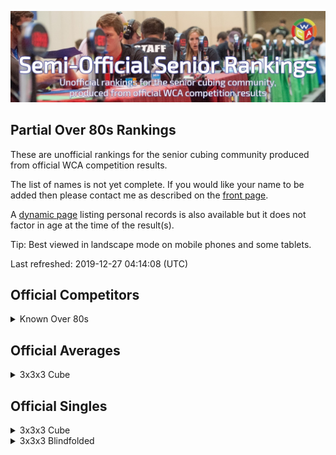 ![alt text](img/logo.jpg "logo")
## Partial Over 80s Rankings

These are unofficial rankings for the senior cubing community produced from official WCA competition results.

The list of names is not yet complete. If you would like your name to be added then please contact me as described on the [front page](/wca-ipy/).

A [dynamic page](https://jonatanklosko.github.io/rankings/#/rankings/show?name=Over%2080s%20-%20Official%20PRs&wcaids=2003WESS01,2005TOMO01,2006BERG01,2008JINZ01,2009AOKI01,2009LIXI05,2010ESTE02,2010WANG33,2011MICH01,2018DOYL02) listing personal records is also available but it does not factor in age at the time of the result(s).

Tip: Best viewed in landscape mode on mobile phones and some tablets.

Last refreshed: 2019-12-27 04:14:08 (UTC)

<h2 id="competitors">Official Competitors</h2>

<details id="persons">
  <summary>Known Over 80s</summary>
  <table>
    <tr><td><b>Person</b></td><td><b>Speedsolving.com</b></td></tr>
    <tr><td><a href="https://www.worldcubeassociation.org/persons/2010ESTE02">Adelina Estevao</a>, Australia</td><td></td></tr>
    <tr><td><a href="https://www.worldcubeassociation.org/persons/2011MICH01">Egon Micheelsen</a>, Denmark, 90+</td><td></td></tr>
    <tr><td><a href="https://www.worldcubeassociation.org/persons/2009AOKI01">Haruo Aoki (青木治雄)</a>, Japan</td><td></td></tr>
    <tr><td><a href="https://www.worldcubeassociation.org/persons/2005TOMO01">Hideaki Tomoyori (友寄英哲)</a>, Japan</td><td></td></tr>
    <tr><td><a href="https://www.worldcubeassociation.org/persons/2006BERG01">Martin Berger</a>, United Kingdom</td><td></td></tr>
    <tr><td><a href="https://www.worldcubeassociation.org/persons/2003WESS01">Rune Wesström</a>, Sweden</td><td><a href="https://www.speedsolving.com/members/rune.91">Rune</a></td></tr>
    <tr><td><a href="https://www.worldcubeassociation.org/persons/2018DOYL02">Tom Doyle</a>, United States</td><td><a href="https://www.speedsolving.com/members/old-tom.27350">Old Tom</a></td></tr>
    <tr><td><a href="https://www.worldcubeassociation.org/persons/2009LIXI05">Xinxian Li (李新贤)</a>, China</td><td></td></tr>
    <tr><td><a href="https://www.worldcubeassociation.org/persons/2010WANG33">Yongchao Wang (王永超)</a>, China</td><td></td></tr>
    <tr><td><a href="https://www.worldcubeassociation.org/persons/2008JINZ01">Zhiwei Jin (金志伟)</a>, China</td><td></td></tr>
  </table>
</details>

<h2 id="averages">Official Averages</h2>

<details id="333_avg">
  <summary>3x3x3 Cube</summary>
  <table>
    <tr><td><b>Rank</b></td><td><b>Person</b></td><td><b>Result</b></td></tr>
    <tr><td style="text-align:center">1</td><td><a href="https://www.worldcubeassociation.org/persons/2009AOKI01#333">Haruo Aoki (青木治雄)</a>, Japan</td><td style="text-align:right">35.70</td></tr>
    <tr><td style="text-align:center">2</td><td><a href="https://www.worldcubeassociation.org/persons/2003WESS01#333">Rune Wesström</a>, Sweden</td><td style="text-align:right">41.14</td></tr>
    <tr><td style="text-align:center">3</td><td><a href="https://www.worldcubeassociation.org/persons/2005TOMO01#333">Hideaki Tomoyori (友寄英哲)</a>, Japan</td><td style="text-align:right">46.04</td></tr>
    <tr><td style="text-align:center">4</td><td><a href="https://www.worldcubeassociation.org/persons/2008JINZ01#333">Zhiwei Jin (金志伟)</a>, China</td><td style="text-align:right">1:16.10</td></tr>
    <tr><td style="text-align:center">5</td><td><a href="https://www.worldcubeassociation.org/persons/2010ESTE02#333">Adelina Estevao</a>, Australia</td><td style="text-align:right">1:51.70</td></tr>
    <tr><td style="text-align:center">6</td><td><a href="https://www.worldcubeassociation.org/persons/2006BERG01#333">Martin Berger</a>, United Kingdom</td><td style="text-align:right">2:56.24</td></tr>
    <tr><td style="text-align:center">7</td><td><a href="https://www.worldcubeassociation.org/persons/2018DOYL02#333">Tom Doyle</a>, United States</td><td style="text-align:right">3:19.05</td></tr>
    <tr><td style="text-align:center">8</td><td><a href="https://www.worldcubeassociation.org/persons/2010WANG33#333">Yongchao Wang (王永超)</a>, China</td><td style="text-align:right">6:52.57</td></tr>
  </table>
<p>Estimated number of seniors &#8776; 10</p><p>Estimated completeness of rankings &#8776; 80.0%</p></details>

<h2 id="singles">Official Singles</h2>

<details id="333_best">
  <summary>3x3x3 Cube</summary>
  <table>
    <tr><td><b>Rank</b></td><td><b>Person</b></td><td><b>Result</b></td></tr>
    <tr><td style="text-align:center">1</td><td><a href="https://www.worldcubeassociation.org/persons/2009AOKI01#333">Haruo Aoki (青木治雄)</a>, Japan</td><td style="text-align:right">30.02</td></tr>
    <tr><td style="text-align:center">2</td><td><a href="https://www.worldcubeassociation.org/persons/2003WESS01#333">Rune Wesström</a>, Sweden</td><td style="text-align:right">33.34</td></tr>
    <tr><td style="text-align:center">3</td><td><a href="https://www.worldcubeassociation.org/persons/2005TOMO01#333">Hideaki Tomoyori (友寄英哲)</a>, Japan</td><td style="text-align:right">41.14</td></tr>
    <tr><td style="text-align:center">4</td><td><a href="https://www.worldcubeassociation.org/persons/2008JINZ01#333">Zhiwei Jin (金志伟)</a>, China</td><td style="text-align:right">1:12.11</td></tr>
    <tr><td style="text-align:center">5</td><td><a href="https://www.worldcubeassociation.org/persons/2010ESTE02#333">Adelina Estevao</a>, Australia</td><td style="text-align:right">1:23.96</td></tr>
    <tr><td style="text-align:center">6</td><td><a href="https://www.worldcubeassociation.org/persons/2006BERG01#333">Martin Berger</a>, United Kingdom</td><td style="text-align:right">2:20.88</td></tr>
    <tr><td style="text-align:center">7</td><td><a href="https://www.worldcubeassociation.org/persons/2018DOYL02#333">Tom Doyle</a>, United States</td><td style="text-align:right">2:30.49</td></tr>
    <tr><td style="text-align:center">8</td><td><a href="https://www.worldcubeassociation.org/persons/2009LIXI05#333">Xinxian Li (李新贤)</a>, China</td><td style="text-align:right">4:43.52</td></tr>
    <tr><td style="text-align:center">9</td><td><a href="https://www.worldcubeassociation.org/persons/2010WANG33#333">Yongchao Wang (王永超)</a>, China</td><td style="text-align:right">4:59.18</td></tr>
    <tr><td style="text-align:center">10</td><td><a href="https://www.worldcubeassociation.org/persons/2011MICH01#333">Egon Micheelsen</a>, Denmark, 90+</td><td style="text-align:right">5:52.16</td></tr>
  </table>
<p>Estimated number of seniors &#8776; 12</p><p>Estimated completeness of rankings &#8776; 83.3%</p></details>

<details id="333bf_best">
  <summary>3x3x3 Blindfolded</summary>
  <table>
    <tr><td><b>Rank</b></td><td><b>Person</b></td><td><b>Result</b></td></tr>
    <tr><td style="text-align:center">1</td><td><a href="https://www.worldcubeassociation.org/persons/2005TOMO01#333bf">Hideaki Tomoyori (友寄英哲)</a>, Japan</td><td style="text-align:right">13:55.00</td></tr>
  </table>
<p>Estimated number of seniors &#8776; 1</p><p>Estimated completeness of rankings &#8776; 100.0%</p></details>

